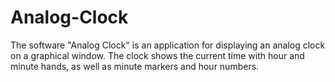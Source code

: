 # Analog-Clock
The software "Analog Clock" is an application for displaying an analog clock on a graphical window. The clock shows the current time with hour and minute hands, as well as minute markers and hour numbers.
